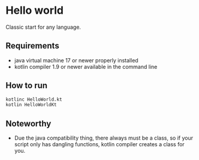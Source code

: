 # Hello world

 Classic start for any language.

## Requirements

- java virtual machine 17 or newer properly installed
- kotlin compiler 1.9 or newer available in the command line

## How to run

```bash
kotlinc HelloWorld.kt
kotlin HelloWorldKt
```

## Noteworthy

- Due the java compatibility thing, there always must be a class, so if your
  script only has dangling functions, kotlin compiler creates a class for you.
